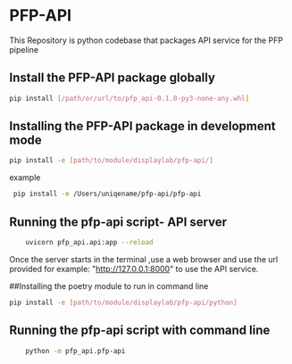# PFP-API
This Repository is python codebase that packages API service for the PFP pipeline 

## Install the PFP-API package globally

```sh
pip install [/path/or/url/to/pfp_api-0.1.0-py3-none-any.whl]
```

## Installing the PFP-API package in development mode

```sh
pip install -e [path/to/module/displaylab/pfp-api/]
```
example

```sh
 pip install -e /Users/uniqename/pfp-api/pfp-api
```

## Running the pfp-api script- API server 
```sh
    uvicorn pfp_api.api:app --reload
```

Once the server starts in the terminal ,use a web browser and use the url provided for example: "http://127.0.0.1:8000" to use the API service.

##Installing the poetry module to run in command line

```sh
pip install -e [path/to/module/displaylab/pfp-api/python]
```

## Running the pfp-api script with command line 
```sh
    python -m pfp_api.pfp-api
```







